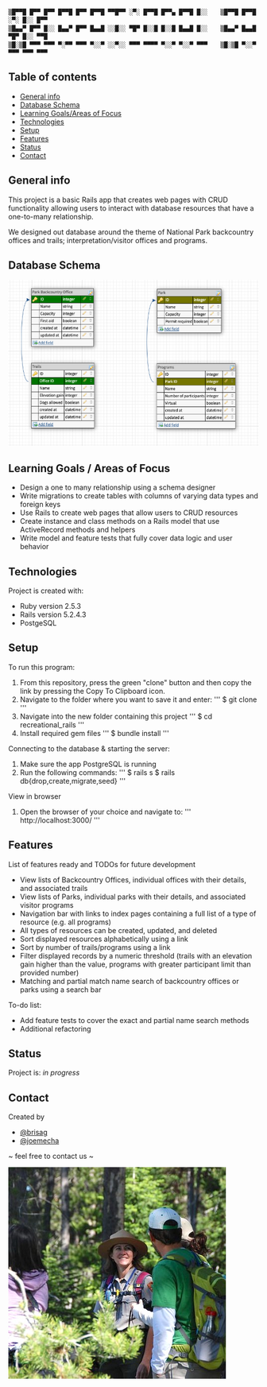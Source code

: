 ```
▒█▀▀█ █▀▀ █▀▀ █▀▀█ █▀▀ █▀▀█ ▀▀█▀▀ ░▀░ █▀▀█ █▀▀▄ █▀▀█ █░░ 　 ▒█▀▀█ █▀▀█ ░▀░ █░░ █▀▀
▒█▄▄▀ █▀▀ █░░ █▄▄▀ █▀▀ █▄▄█ ░░█░░ ▀█▀ █░░█ █░░█ █▄▄█ █░░ 　 ▒█▄▄▀ █▄▄█ ▀█▀ █░░ ▀▀█
▒█░▒█ ▀▀▀ ▀▀▀ ▀░▀▀ ▀▀▀ ▀░░▀ ░░▀░░ ▀▀▀ ▀▀▀▀ ▀░░▀ ▀░░▀ ▀▀▀ 　 ▒█░▒█ ▀░░▀ ▀▀▀ ▀▀▀ ▀▀▀
```
## Table of contents
* [General info](#general-info)
* [Database Schema](#database-schema)
* [Learning Goals/Areas of Focus](#learning-goals)
* [Technologies](#technologies)
* [Setup](#setup)
* [Features](#features)
* [Status](#status)
* [Contact](#contact)

## General info
This project is a basic Rails app that creates web pages with CRUD functionality
allowing users to interact with database resources that have a one-to-many
relationship.

We designed out database around the theme of National Park
backcountry offices and trails; interpretation/visitor offices and programs.

## Database Schema
![Diagram](https://github.com/brisag/recreational_rails/blob/main/images/diagram.png "Database Schema")

## Learning Goals / Areas of Focus
* Design a one to many relationship using a schema designer
* Write migrations to create tables with columns of varying data types and
  foreign keys
* Use Rails to create web pages that allow users to CRUD resources
* Create instance and class methods on a Rails model that use ActiveRecord
  methods and helpers
* Write model and feature tests that fully cover data logic and user behavior

## Technologies
Project is created with:
* Ruby version 2.5.3
* Rails version 5.2.4.3
* PostgeSQL

## Setup
To run this program:

1. From this repository, press the green "clone" button and then copy the link
   by pressing the Copy To Clipboard icon.
1. Navigate to the folder where you want to save it and enter:
    '''
    $ git clone <copied link>
   '''
1. Navigate into the new folder containing this project
   '''
   $ cd recreational_rails
   '''
1. Install required gem files
   '''
   $ bundle install
   '''

Connecting to the database & starting the server:

1. Make sure the app PostgreSQL is running
1. Run the following commands:
   '''
   $ rails s
   $ rails db{drop,create,migrate,seed}
   '''

View in browser
1. Open the browser of your choice and navigate to:
   '''
   http://localhost:3000/
   '''

## Features
List of features ready and TODOs for future development
* View lists of Backcountry Offices, individual offices with their details,
 and associated trails
* View lists of Parks, individual parks with their details,
 and associated visitor programs
* Navigation bar with links to index pages containing a full list of a type of
  resource (e.g. all programs)
* All types of resources can be created, updated, and deleted
* Sort displayed resources alphabetically using a link
* Sort by number of trails/programs using a link
* Filter displayed records by a numeric threshold (trails with an elevation gain
   higher than the value, programs with greater participant limit than provided
   number)
* Matching and partial match name search of backcountry offices or parks using
  a search bar

To-do list:
* Add feature tests to cover the exact and partial name search methods
* Additional refactoring

## Status
Project is: _in progress_

## Contact
Created by
* [@brisag](https://github.com/brisag)
* [@joemecha](https://github.com/joemecha)

~ feel free to contact us ~

![Ranger leading program](/images/park_program.jpeg "Ranger led program")
